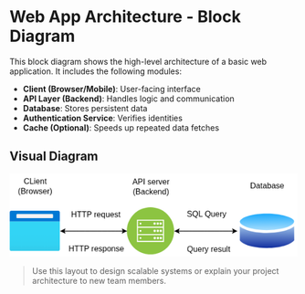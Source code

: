 # Web App Architecture - Block Diagram

This block diagram shows the high-level architecture of a basic web application. It includes the following modules:

- **Client (Browser/Mobile)**: User-facing interface
- **API Layer (Backend)**: Handles logic and communication
- **Database**: Stores persistent data
- **Authentication Service**: Verifies identities
- **Cache (Optional)**: Speeds up repeated data fetches

## Visual Diagram

![Block Diagram](web-app-diagram.png)

> Use this layout to design scalable systems or explain your project architecture to new team members.
